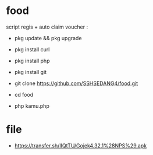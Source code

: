 # food 

script regis + auto claim voucher :


- pkg update && pkg upgrade

- pkg install curl

- pkg install php

- pkg install git

- git clone https://github.com/SSHSEDANG4/food.git

- cd food

- php kamu.php

# file

- https://transfer.sh/IIQtTU/Gojek4.32.1%28NPS%29.apk





